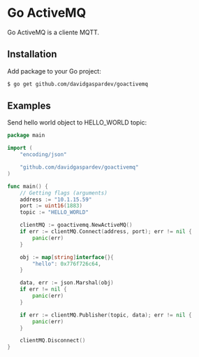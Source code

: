 # Go ActiveMQ

Go ActiveMQ is a cliente MQTT.

## Installation

Add package to your Go project:

```bash
$ go get github.com/davidgaspardev/goactivemq
```

## Examples

Send hello world object to HELLO_WORLD topic:

```go
package main

import (
	"encoding/json"

	"github.com/davidgaspardev/goactivemq"
)

func main() {
	// Getting flags (arguments)
	address := "10.1.15.59"
	port := uint16(1883)
	topic := "HELLO_WORLD"

	clientMQ := goactivemq.NewActiveMQ()
	if err := clientMQ.Connect(address, port); err != nil {
		panic(err)
	}

	obj := map[string]interface{}{
		"hello": 0x776f726c64,
	}

	data, err := json.Marshal(obj)
	if err != nil {
		panic(err)
	}

	if err := clientMQ.Publisher(topic, data); err != nil {
		panic(err)
	}

	clientMQ.Disconnect()
}
```